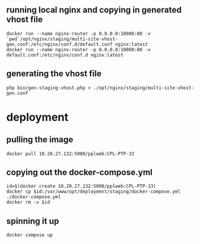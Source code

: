 ## running local nginx and copying in generated vhost file


```
docker run --name nginx-router -p 0.0.0.0:10000:80 -v `pwd`/opt/nginx/staging/multi-site-vhost-gen.conf:/etc/nginx/conf.d/default.conf nginx:latest
docker run --name nginx-router -p 0.0.0.0:10000:80 -v default.conf:/etc/nginx/conf.d nginx:latest
```

## generating the vhost file

```
php bin/gen-staging-vhost.php > ./opt/nginx/staging/multi-site-vhost-gen.conf
```

# deployment

## pulling the image 

```
docker pull 10.20.27.132:5000/pplweb:CPL-PTP-33
```

## copying out the docker-compose.yml

```
id=$(docker create 10.20.27.132:5000/pplweb:CPL-PTP-33)
docker cp $id:/var/www/opt/deployment/staging/docker-compose.yml ./docker-compose.yml
docker rm -v $id
```

## spinning it up

```
docker compose up
```
